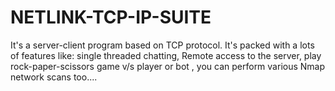 # NETLINK-TCP-IP-SUITE
It's a server-client program based on TCP protocol. It's packed with a lots of features like: single threaded chatting, Remote access to the server, play rock-paper-scissors game v/s player or bot , you can perform various Nmap network scans too....
